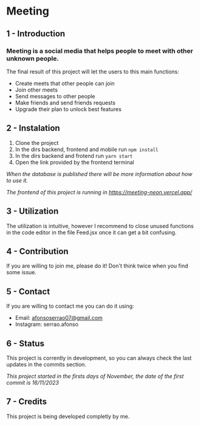 # Meeting

## 1 - Introduction

### Meeting is a social media that helps people to meet with other unknown people.


The final result of this project will let the users to this main functions:

  - Create meets that other people can join
  - Join other meets
  - Send messages to other people
  - Make friends and send friends requests
  - Upgrade their plan to unlock best features


## 2 - Instalation

1. Clone the project
2. In the dirs backend, frontend and mobile run `npm install`
3. In the dirs backend and frotend run `yarn start`
4. Open the link provided by the frontend terminal 

*When the database is published there will be more information about how to use it.*

*The frontend of this project is running in https://meeting-neon.vercel.app/*

## 3 - Utilization

The utilization is intuitive, however I recommend to close unused functions in the code editor in the file Feed.jsx once it can get a bit confusing.

## 4 - Contribution

If you are willing to join me, please do it! Don't think twice when you find some issue.

## 5 - Contact 

If you are willing to contact me you can do it using:

  - Email: afonsoserrao07@gmail.com
  - Instagram: serrao.afonso

## 6 - Status

This project is corrently in development, so you can always check the last updates in the commits section.

*This project started in the firsts days of November, the date of the first commit is 16/11/2023*

## 7 - Credits

This project is being developed completly by me.